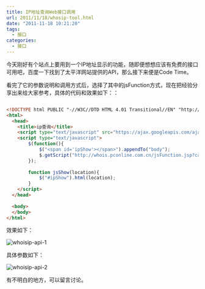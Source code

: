 ```yaml
---
title: IP地址查询Web接口调用
url: 2011/11/18/whosip-tool.html
date: "2011-11-18 10:21:20"
tags: 
  - 接口
categories:
  - 接口
---
```



今天刚好有个站点上要用到一个IP地址显示的功能，随即便想想应该有免费的接口可用吧，百度一下找到了太平洋网站提供的API，那么接下来便是Code Time。


看完了它的参数说明和调用方式后，选择了其中的jsFunction方式，现在把经验分享出来给大家参考，具体的代码和效果如下：：

<!--more-->

```html

<!DOCTYPE html PUBLIC "-//W3C//DTD HTML 4.01 Transitional//EN" "http://www.w3.org/TR/html4/loose.dtd">
<html>
  <head>    
    <title>ip查询</title>
	<script type="text/javascript" src="https://ajax.googleapis.com/ajax/libs/jquery/1.7.0/jquery.min.js"></script>
	<script type="text/javascript">
		$(function(){
			$("<span id='ipShow'></span>").appendTo("body");			
			$.getScript("http://whois.pconline.com.cn/jsFunction.jsp?callback=jsShow&ip=61.235.82.163");
		});
		
		function jsShow(location){
			$("#ipShow").html(location);
		}
	</script>	
  </head>
  	
  <body>
  </body>
</html>

```

效果如下：

![whoisip-api-1](http://siteimgs.lisenhui.cn/2011/11-18-whoisip-api-1.png-alias)

具体参数如下：

![whoisip-api-2](http://siteimgs.lisenhui.cn/2011/11-18-whoisip-api-2.png-alias)

有不明白的地方，可以留言讨论。
